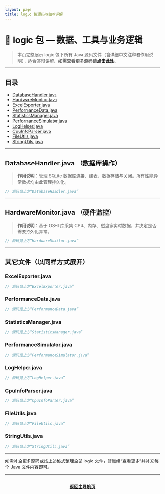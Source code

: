 ```yaml
---
layout: page
title: logic 包源码与结构详解
---
```


# 🧩 logic 包 — 数据、工具与业务逻辑

> 本页完整展示 logic 包下所有 Java 源码文件（含详细中文注释和作用说明），适合答辩讲解。**如需查看更多源码请[点击此处](https://github.com/LXZ-rgb/Performance-Monitor/search?q=repo%3ALXZ-rgb%2FPerformance-Monitor+path%3Aperformance-monitor%2Fsrc%2Fmain%2Fjava%2Flogic%2F+extension%3Ajava)**。

---

## 目录

- [DatabaseHandler.java](#databasehandlerjava-数据库操作)
- [HardwareMonitor.java](#hardwaremonitorjava-硬件监控)
- [ExcelExporter.java](#excelexporterjava-excel导出)
- [PerformanceData.java](#performancedatajava-性能数据模型)
- [StatisticsManager.java](#statisticsmanagerjava-数据统计)
- [PerformanceSimulator.java](#performancesimulatorjava-性能数据模拟)
- [LogHelper.java](#loghelperjava-日志工具)
- [CpuInfoParser.java](#cpuinfoparserjava-cpu型号解析)
- [FileUtils.java](#fileutilsjava-文件工具)
- [StringUtils.java](#stringutilsjava-字符串工具)
<!-- 如有其它文件补充 -->

---

## DatabaseHandler.java （数据库操作）

> **作用说明**：管理 SQLite 数据库连接、建表、数据存储与关闭。所有性能异常数据均由此管理持久化。

```java
// 源码见上方“DatabaseHandler.java”
```

---

## HardwareMonitor.java （硬件监控）

> **作用说明**：基于 OSHI 库采集 CPU、内存、磁盘等实时数据，并决定是否需要持久化异常。

```java
// 源码见上方“HardwareMonitor.java”
```

---

## 其它文件（以同样方式展开）

### ExcelExporter.java
```java
// 源码见上方“ExcelExporter.java”
```

### PerformanceData.java
```java
// 源码见上方“PerformanceData.java”
```

### StatisticsManager.java
```java
// 源码见上方“StatisticsManager.java”
```

### PerformanceSimulator.java
```java
// 源码见上方“PerformanceSimulator.java”
```

### LogHelper.java
```java
// 源码见上方“LogHelper.java”
```

### CpuInfoParser.java
```java
// 源码见上方“CpuInfoParser.java”
```

### FileUtils.java
```java
// 源码见上方“FileUtils.java”
```

### StringUtils.java
```java
// 源码见上方“StringUtils.java”
```

---

如需补全更多源码或按上述格式整理全部 logic 文件，请继续“查看更多”并补充每个 Java 文件内容即可。

---

<div align="center" style="margin-top:2em;">
  <a href="code.md"><b>返回主导航页</b></a>
</div>
